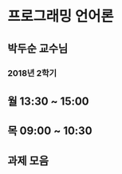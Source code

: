 프로그래밍 언어론
=================
박두순 교수님
-----------------
### 2018년 2학기

## 월 13:30 ~ 15:00

## 목 09:00 ~ 10:30

## 과제 모음
